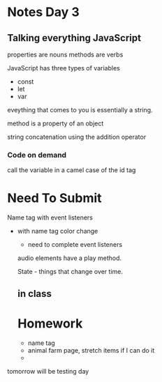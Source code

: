 # Notes Day 3

## Talking everything JavaScript

properties are nouns
methods are verbs

JavaScript has three types of variables
- const
- let
- var

eveything that comes to you is essentially a string.

method is a property of an object 

string concatenation using the addition operator

### Code on demand

call the variable in a camel case of the id tag

# Need To Submit

Name tag with event listeners
- with name tag color change
    - need to complete event listeners

    audio elements have a play method. 

    State - things that change over time.

    ## in class




    # Homework
    - name tag
    - animal farm page, stretch items if I can do it 
    - 
tomorrow will be testing day